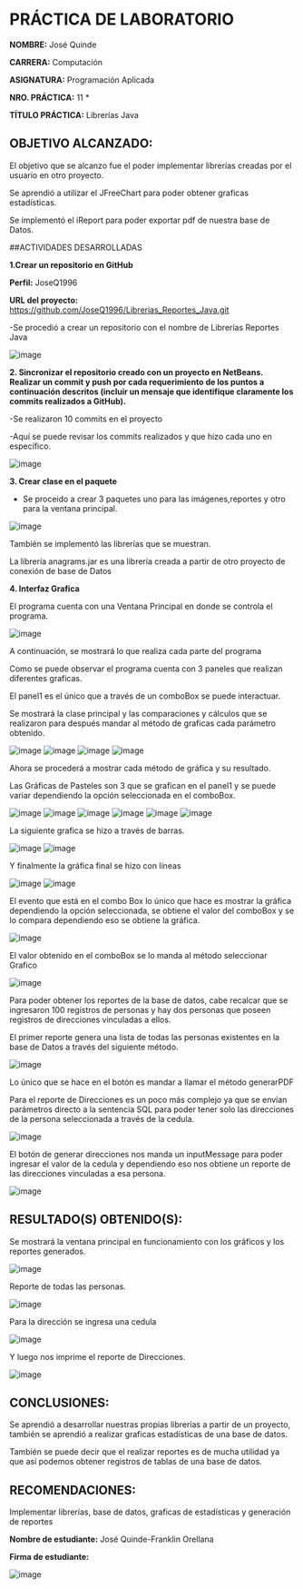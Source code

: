 # PRÁCTICA DE LABORATORIO 

**NOMBRE:** José Quinde

**CARRERA:** Computación	

**ASIGNATURA:** Programación Aplicada

**NRO. PRÁCTICA:**	11	*

**TÍTULO PRÁCTICA:** Librerías Java

## OBJETIVO ALCANZADO:
El objetivo que se alcanzo fue el poder implementar librerías creadas por el usuario en otro proyecto.

Se aprendió a utilizar el JFreeChart para poder obtener graficas estadísticas.

Se implementó el iReport para poder exportar pdf de nuestra base de Datos.


##ACTIVIDADES DESARROLLADAS

**1.Crear un repositorio en GitHub**

**Perfil:** JoseQ1996

**URL del proyecto:** https://github.com/JoseQ1996/Librerias_Reportes_Java.git

-Se procedió a crear un repositorio con el nombre de Librerías Reportes Java
 
![image](https://user-images.githubusercontent.com/49071271/61191064-8aafcf80-a66b-11e9-83d6-8358a1bd1ce2.png)

**2. Sincronizar el repositorio creado con un proyecto en NetBeans. Realizar un commit y push por cada requerimiento de los puntos a continuación descritos (incluir un mensaje que identifique claramente los commits realizados a GitHub).**

-Se realizaron 10 commits en el proyecto

-Aquí se puede revisar los commits realizados y que hizo cada uno en específico.
 
![image](https://user-images.githubusercontent.com/49071271/61191069-900d1a00-a66b-11e9-9367-4c723e336ca6.png)

**3. Crear clase en el paquete**

- Se proceido a crear 3 paquetes uno para las imágenes,reportes y otro para la ventana principal.

![image](https://user-images.githubusercontent.com/49071271/61191087-b6cb5080-a66b-11e9-9e39-3904aee60d35.png) 
 
También se implementó las librerías que se muestran.

La librería anagrams.jar es una librería creada a partir de otro proyecto de conexión de base de Datos

**4. Interfaz Grafica**

El programa cuenta con una Ventana Principal en donde se controla el programa.

![image](https://user-images.githubusercontent.com/49071271/61191103-ed08d000-a66b-11e9-81b3-8b008885f8ab.png)


A continuación, se mostrará lo que realiza cada parte del programa

Como se puede observar el programa cuenta con 3 paneles que realizan diferentes graficas. 

El panel1 es el único que a través de un comboBox se puede interactuar.

Se mostrará la clase principal y las comparaciones y cálculos que se realizaron para después mandar al método de graficas cada parámetro obtenido.
 
![image](https://user-images.githubusercontent.com/49071271/61191107-f134ed80-a66b-11e9-95da-5eeb3906dd78.png)
![image](https://user-images.githubusercontent.com/49071271/61191109-f5610b00-a66b-11e9-9ac4-c0b6cc6cf44a.png)
![image](https://user-images.githubusercontent.com/49071271/61191110-f7c36500-a66b-11e9-8616-6de9c85120ab.png)
![image](https://user-images.githubusercontent.com/49071271/61191114-fc881900-a66b-11e9-8e59-585ed37fe308.png)
 
Ahora se procederá a mostrar cada método de gráfica y su resultado.

Las Gráficas de Pasteles son 3 que se grafican en el panel1 y se puede variar dependiendo la opción seleccionada en el comboBox.
 
![image](https://user-images.githubusercontent.com/49071271/61191127-1cb7d800-a66c-11e9-8c6c-bf2ecba2f0bb.png)
![image](https://user-images.githubusercontent.com/49071271/61191128-204b5f00-a66c-11e9-92d2-6d356689ed16.png)
![image](https://user-images.githubusercontent.com/49071271/61191131-25a8a980-a66c-11e9-9b04-6ade613b4861.png)
![image](https://user-images.githubusercontent.com/49071271/61191133-280b0380-a66c-11e9-969b-757320c01169.png)
![image](https://user-images.githubusercontent.com/49071271/61191135-2c372100-a66c-11e9-8771-6b24cd3c764f.png)
![image](https://user-images.githubusercontent.com/49071271/61191136-2fcaa800-a66c-11e9-9ba9-f732fee75755.png) 
 
La siguiente grafica se hizo a través de barras.
 
![image](https://user-images.githubusercontent.com/49071271/61191138-36591f80-a66c-11e9-8258-88153ba9c133.png)
![image](https://user-images.githubusercontent.com/49071271/61191142-3a853d00-a66c-11e9-9f4b-57e240f8b436.png) 

Y finalmente la gráfica final se hizo con líneas 
 
![image](https://user-images.githubusercontent.com/49071271/61191144-3f49f100-a66c-11e9-8687-db06b1e64825.png)
![image](https://user-images.githubusercontent.com/49071271/61191146-43760e80-a66c-11e9-8b86-5ea672009bc5.png)
 
El evento que está en el combo Box lo único que hace es mostrar la gráfica dependiendo la opción seleccionada, se obtiene el valor del comboBox y se lo compara dependiendo eso se obtiene la gráfica.

![image](https://user-images.githubusercontent.com/49071271/61191149-4a048600-a66c-11e9-8dc4-f42441443901.png)
 
El valor obtenido en el comboBox se lo manda al método seleccionar Grafico
 
![image](https://user-images.githubusercontent.com/49071271/61191161-66082780-a66c-11e9-8c4b-d29a9440b99a.png)

Para poder obtener los reportes de la base de datos, cabe recalcar que se ingresaron 100 registros de personas y hay dos personas que poseen registros de direcciones vinculadas a ellos.

El primer reporte genera una lista de todas las personas existentes en la base de Datos a través del siguiente método.

![image](https://user-images.githubusercontent.com/49071271/61191164-75877080-a66c-11e9-8de7-d424e1458eb5.png)

Lo único que se hace en el botón es mandar a llamar el método generarPDF

Para el reporte de Direcciones es un poco más complejo ya que se envían parámetros directo a la sentencia SQL para poder tener solo las direcciones de la persona seleccionada a través de la cedula.

![image](https://user-images.githubusercontent.com/49071271/61191167-78826100-a66c-11e9-913f-eab96f89f490.png)

El botón de generar direcciones nos manda un inputMessage para poder ingresar el valor de la cedula y dependiendo eso nos obtiene un reporte de las direcciones vinculadas a esa persona.

![image](https://user-images.githubusercontent.com/49071271/61191168-80420580-a66c-11e9-87ca-44a3f83372cd.png)

## RESULTADO(S) OBTENIDO(S):
Se mostrará la ventana principal en funcionamiento con los gráficos y los reportes generados.
 
![image](https://user-images.githubusercontent.com/49071271/61191169-846e2300-a66c-11e9-9935-bfa782f2a6d6.png)

Reporte de todas las personas.

![image](https://user-images.githubusercontent.com/49071271/61191170-8932d700-a66c-11e9-885a-32075fdf0d83.png)

Para la dirección se ingresa una cedula


![image](https://user-images.githubusercontent.com/49071271/61191183-b7b0b200-a66c-11e9-9b8a-d3c48c1476d1.png)

Y luego nos imprime el reporte de Direcciones.

![image](https://user-images.githubusercontent.com/49071271/61191184-c0a18380-a66c-11e9-85e6-3e70669fb5f2.png)

## CONCLUSIONES:
Se aprendió a desarrollar nuestras propias librerías a partir de un proyecto, también se aprendió a realizar graficas estadísticas de una base de datos.

También se puede decir que el realizar reportes es de mucha utilidad ya que así podemos obtener registros de tablas de una base de datos.

## RECOMENDACIONES:
Implementar librerías, base de datos, graficas de estadísticas y generación de reportes

**Nombre de estudiante:** José Quinde-Franklin Orellana


**Firma de estudiante:**

![image](https://user-images.githubusercontent.com/49071271/61191186-c4cda100-a66c-11e9-937a-3bcf39889a49.png)

